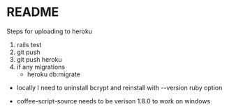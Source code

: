 # README

Steps for uploading to heroku

1. rails test
2. git push
3. git push heroku
4. if any migrations
    * heroku db:migrate

* locally I need to uninstall bcrypt and reinstall with --version ruby option

* coffee-script-source needs to be verison 1.8.0 to work on windows
